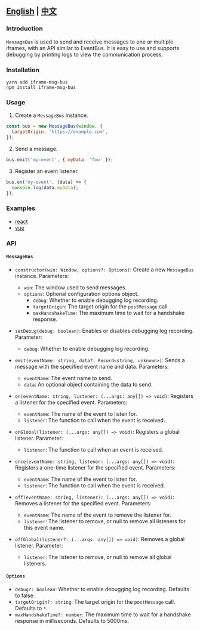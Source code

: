 ## [English](README.md) | [中文](readme_zh.md)

### Introduction

`MessageBus` is used to send and receive messages to one or multiple iframes, with an API similar to EventBus. It is easy to use and supports debugging by printing logs to view the communication process.

### Installation
```
yarn add iframe-msg-bus 
npm install iframe-msg-bus
```

### Usage

1. Create a `MessageBus` instance.

```javascript
const bus = new MessageBus(window, {
  targetOrigin: 'https://example.com',
});
```

2. Send a message.

```javascript
bus.emit('my-event', { myData: 'foo' });
```

3. Register an event listener.

```javascript
bus.on('my-event', (data) => {
  console.log(data.myData);
});
```

### Examples
- [react](examples/react)
- [vue](examples/vue)

### API

#### `MessageBus`

- `constructor(win: Window, options?: Options)`: Create a new `MessageBus` instance. Parameters:
  - `win`: The window used to send messages.
  - `options`: Optional configuration options object.
    - `debug`: Whether to enable debugging log recording.
    - `targetOrigin`: The target origin for the `postMessage` call.
    - `maxHandshakeTime`: The maximum time to wait for a handshake response.

- `setDebug(debug: boolean)`: Enables or disables debugging log recording. Parameter:
  - `debug`: Whether to enable debugging log recording.

- `emit(eventName: string, data?: Record<string, unknown>)`: Sends a message with the specified event name and data. Parameters:
  - `eventName`: The event name to send.
  - `data`: An optional object containing the data to send.

- `on(eventName: string, listener: (...args: any[]) => void)`: Registers a listener for the specified event. Parameters:
  - `eventName`: The name of the event to listen for.
  - `listener`: The function to call when the event is received.

- `onGlobal(listener: (...args: any[]) => void)`: Registers a global listener. Parameter:
  - `listener`: The function to call when an event is received.

- `once(eventName: string, listener: (...args: any[]) => void)`: Registers a one-time listener for the specified event. Parameters:
  - `eventName`: The name of the event to listen for.
  - `listener`: The function to call when the event is received.

- `off(eventName: string, listener?: (...args: any[]) => void)`: Removes a listener for the specified event. Parameters:
  - `eventName`: The name of the event to remove the listener for.
  - `listener`: The listener to remove, or null to remove all listeners for this event name.

- `offGlobal(listener?: (...args: any[]) => void)`: Removes a global listener. Parameter:
  - `listener`: The listener to remove, or null to remove all global listeners.

#### `Options`

- `debug?: boolean`: Whether to enable debugging log recording. Defaults to false.
- `targetOrigin?: string`: The target origin for the `postMessage` call. Defaults to `*`.
- `maxHandshakeTime?: number`: The maximum time to wait for a handshake response in milliseconds. Defaults to 5000ms.